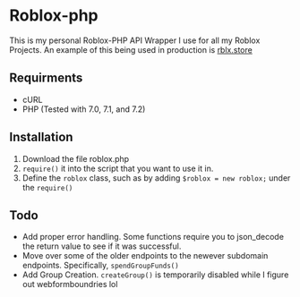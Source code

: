 # Roblox-php

This is my personal Roblox-PHP API Wrapper I use for all my Roblox Projects. An example of this being used in production is [rblx.store](https://rblx.store/)

## Requirments
* cURL
* PHP (Tested with 7.0, 7.1, and 7.2)

## Installation
1. Download the file roblox.php
2. `require()` it into the script that you want to use it in.
3. Define the `roblox` class, such as by adding `$roblox = new roblox;` under the `require()`

## Todo
 - Add proper error handling. Some functions require you to json_decode the return value to see if it was successful.
 - Move over some of the older endpoints to the newever subdomain endpoints. Specifically, `spendGroupFunds()`
 - Add Group Creation. `createGroup()` is temporarily disabled while I figure out webformboundries lol
